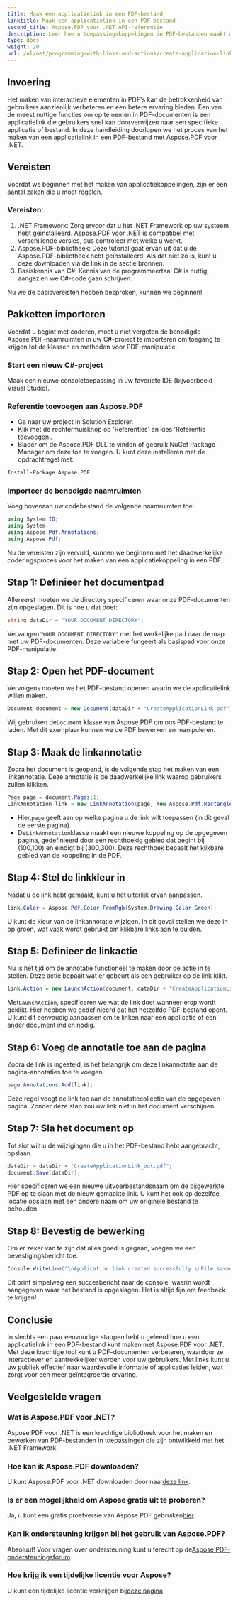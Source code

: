 ```yaml
---
title: Maak een applicatielink in een PDF-bestand
linktitle: Maak een applicatielink in een PDF-bestand
second_title: Aspose.PDF voor .NET API-referentie
description: Leer hoe u toepassingskoppelingen in PDF-bestanden maakt met Aspose.PDF voor .NET. Stapsgewijze handleiding om de interactiviteit in uw PDF's te verbeteren.
type: docs
weight: 20
url: /nl/net/programming-with-links-and-actions/create-application-link/
---
```

## Invoering

Het maken van interactieve elementen in PDF's kan de betrokkenheid van gebruikers aanzienlijk verbeteren en een betere ervaring bieden. Een van de meest nuttige functies om op te nemen in PDF-documenten is een applicatielink die gebruikers snel kan doorverwijzen naar een specifieke applicatie of bestand. In deze handleiding doorlopen we het proces van het maken van een applicatielink in een PDF-bestand met Aspose.PDF voor .NET.

## Vereisten

Voordat we beginnen met het maken van applicatiekoppelingen, zijn er een aantal zaken die u moet regelen. 

### Vereisten:
1. .NET Framework: Zorg ervoor dat u het .NET Framework op uw systeem hebt geïnstalleerd. Aspose.PDF voor .NET is compatibel met verschillende versies, dus controleer met welke u werkt.
2. Aspose.PDF-bibliotheek: Deze tutorial gaat ervan uit dat u de Aspose.PDF-bibliotheek hebt geïnstalleerd. Als dat niet zo is, kunt u deze downloaden via de link in de sectie bronnen. 
3. Basiskennis van C#: Kennis van de programmeertaal C# is nuttig, aangezien we C#-code gaan schrijven.

Nu we de basisvereisten hebben besproken, kunnen we beginnen!

## Pakketten importeren

Voordat u begint met coderen, moet u niet vergeten de benodigde Aspose.PDF-naamruimten in uw C#-project te importeren om toegang te krijgen tot de klassen en methoden voor PDF-manipulatie.

### Start een nieuw C#-project
Maak een nieuwe consoletoepassing in uw favoriete IDE (bijvoorbeeld Visual Studio).

### Referentie toevoegen aan Aspose.PDF
- Ga naar uw project in Solution Explorer.
- Klik met de rechtermuisknop op 'Referenties' en kies 'Referentie toevoegen'.
- Blader om de Aspose.PDF DLL te vinden of gebruik NuGet Package Manager om deze toe te voegen. U kunt deze installeren met de opdrachtregel met:
```bash
Install-Package Aspose.PDF
```

### Importeer de benodigde naamruimten
Voeg bovenaan uw codebestand de volgende naamruimten toe:
```csharp
using System.IO;
using System;
using Aspose.Pdf.Annotations;
using Aspose.Pdf;
```

Nu de vereisten zijn vervuld, kunnen we beginnen met het daadwerkelijke coderingsproces voor het maken van een applicatiekoppeling in een PDF.

## Stap 1: Definieer het documentpad

Allereerst moeten we de directory specificeren waar onze PDF-documenten zijn opgeslagen. Dit is hoe u dat doet:

```csharp
string dataDir = "YOUR DOCUMENT DIRECTORY";
```

 Vervangen`"YOUR DOCUMENT DIRECTORY"` met het werkelijke pad naar de map met uw PDF-documenten. Deze variabele fungeert als basispad voor onze PDF-manipulatie.

## Stap 2: Open het PDF-document

Vervolgens moeten we het PDF-bestand openen waarin we de applicatielink willen maken.

```csharp
Document document = new Document(dataDir + "CreateApplicationLink.pdf");
```

 Wij gebruiken de`Document` klasse van Aspose.PDF om ons PDF-bestand te laden. Met dit exemplaar kunnen we de PDF bewerken en manipuleren.

## Stap 3: Maak de linkannotatie

Zodra het document is geopend, is de volgende stap het maken van een linkannotatie. Deze annotatie is de daadwerkelijke link waarop gebruikers zullen klikken.

```csharp
Page page = document.Pages[1];
LinkAnnotation link = new LinkAnnotation(page, new Aspose.Pdf.Rectangle(100, 100, 300, 300));
```

-  Hier,`page` geeft aan op welke pagina u de link wilt toepassen (in dit geval de eerste pagina).
-  De`LinkAnnotation`klasse maakt een nieuwe koppeling op de opgegeven pagina, gedefinieerd door een rechthoekig gebied dat begint bij (100,100) en eindigt bij (300,300). Deze rechthoek bepaalt het klikbare gebied van de koppeling in de PDF.

## Stap 4: Stel de linkkleur in

Nadat u de link hebt gemaakt, kunt u het uiterlijk ervan aanpassen.

```csharp
link.Color = Aspose.Pdf.Color.FromRgb(System.Drawing.Color.Green);
```

U kunt de kleur van de linkannotatie wijzigen. In dit geval stellen we deze in op groen, wat vaak wordt gebruikt om klikbare links aan te duiden.

## Stap 5: Definieer de linkactie

Nu is het tijd om de annotatie functioneel te maken door de actie in te stellen. Deze actie bepaalt wat er gebeurt als een gebruiker op de link klikt.

```csharp
link.Action = new LaunchAction(document, dataDir + "CreateApplicationLink.pdf");
```

 Met`LaunchAction`, specificeren we wat de link doet wanneer erop wordt geklikt. Hier hebben we gedefinieerd dat het hetzelfde PDF-bestand opent. U kunt dit eenvoudig aanpassen om te linken naar een applicatie of een ander document indien nodig.

## Stap 6: Voeg de annotatie toe aan de pagina

Zodra de link is ingesteld, is het belangrijk om deze linkannotatie aan de pagina-annotaties toe te voegen.

```csharp
page.Annotations.Add(link);
```

Deze regel voegt de link toe aan de annotatiecollectie van de opgegeven pagina. Zonder deze stap zou uw link niet in het document verschijnen.

## Stap 7: Sla het document op

Tot slot wilt u de wijzigingen die u in het PDF-bestand hebt aangebracht, opslaan.

```csharp
dataDir = dataDir + "CreateApplicationLink_out.pdf";
document.Save(dataDir);
```

Hier specificeren we een nieuwe uitvoerbestandsnaam om de bijgewerkte PDF op te slaan met de nieuw gemaakte link. U kunt het ook op dezelfde locatie opslaan met een andere naam om uw originele bestand te behouden.

## Stap 8: Bevestig de bewerking

Om er zeker van te zijn dat alles goed is gegaan, voegen we een bevestigingsbericht toe.

```csharp
Console.WriteLine("\nApplication link created successfully.\nFile saved at " + dataDir);
```

Dit print simpelweg een succesbericht naar de console, waarin wordt aangegeven waar het bestand is opgeslagen. Het is altijd fijn om feedback te krijgen!

## Conclusie

In slechts een paar eenvoudige stappen hebt u geleerd hoe u een applicatielink in een PDF-bestand kunt maken met Aspose.PDF voor .NET. Met deze krachtige tool kunt u PDF-documenten verbeteren, waardoor ze interactiever en aantrekkelijker worden voor uw gebruikers. Met links kunt u uw publiek effectief naar waardevolle informatie of applicaties leiden, wat zorgt voor een meer geïntegreerde ervaring.

## Veelgestelde vragen

### Wat is Aspose.PDF voor .NET?  
Aspose.PDF voor .NET is een krachtige bibliotheek voor het maken en bewerken van PDF-bestanden in toepassingen die zijn ontwikkeld met het .NET Framework.

### Hoe kan ik Aspose.PDF downloaden?  
 U kunt Aspose.PDF voor .NET downloaden door naar[deze link](https://releases.aspose.com/pdf/net/).

### Is er een mogelijkheid om Aspose gratis uit te proberen?  
 Ja, u kunt een gratis proefversie van Aspose.PDF gebruiken[hier](https://releases.aspose.com/).

### Kan ik ondersteuning krijgen bij het gebruik van Aspose.PDF?  
 Absoluut! Voor vragen over ondersteuning kunt u terecht op de[Aspose PDF-ondersteuningsforum](https://forum.aspose.com/c/pdf/10).

### Hoe krijg ik een tijdelijke licentie voor Aspose?  
 U kunt een tijdelijke licentie verkrijgen bij[deze pagina](https://purchase.aspose.com/temporary-license/).